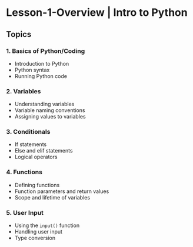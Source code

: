 # Lesson-1-Overview | Intro to Python

## Topics

### 1. Basics of Python/Coding
   - Introduction to Python
   - Python syntax
   - Running Python code

### 2. Variables
   - Understanding variables
   - Variable naming conventions
   - Assigning values to variables

### 3. Conditionals
   - If statements
   - Else and elif statements
   - Logical operators

### 4. Functions
   - Defining functions
   - Function parameters and return values
   - Scope and lifetime of variables

### 5. User Input
   - Using the `input()` function
   - Handling user input
   - Type conversion
